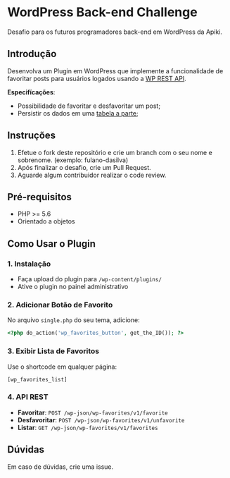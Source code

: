 # WordPress Back-end Challenge

Desafio para os futuros programadores back-end em WordPress da Apiki.

## Introdução

Desenvolva um Plugin em WordPress que implemente a funcionalidade de favoritar posts para usuários logados usando a [WP REST API](https://developer.wordpress.org/rest-api/).

**Especifícações**:

* Possibilidade de favoritar e desfavoritar um post;
* Persistir os dados em uma [tabela a parte](https://codex.wordpress.org/Creating_Tables_with_Plugins);

## Instruções

1. Efetue o fork deste repositório e crie um branch com o seu nome e sobrenome. (exemplo: fulano-dasilva)
2. Após finalizar o desafio, crie um Pull Request.
3. Aguarde algum contribuidor realizar o code review.

## Pré-requisitos

* PHP >= 5.6
* Orientado a objetos

## Como Usar o Plugin

### 1. Instalação
- Faça upload do plugin para `/wp-content/plugins/`
- Ative o plugin no painel administrativo

### 2. Adicionar Botão de Favorito
No arquivo `single.php` do seu tema, adicione:
```php
<?php do_action('wp_favorites_button', get_the_ID()); ?>
```

### 3. Exibir Lista de Favoritos
Use o shortcode em qualquer página:
```
[wp_favorites_list]
```

### 4. API REST
- **Favoritar**: `POST /wp-json/wp-favorites/v1/favorite`
- **Desfavoritar**: `POST /wp-json/wp-favorites/v1/unfavorite`
- **Listar**: `GET /wp-json/wp-favorites/v1/favorites`

## Dúvidas

Em caso de dúvidas, crie uma issue.
